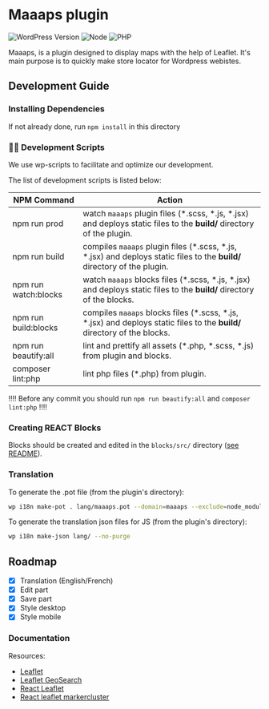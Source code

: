 # Maaaps plugin

![WordPress Version](https://img.shields.io/badge/wordpress-%3E%3D%206.2-blue)
![Node](https://img.shields.io/badge/node-%3E%3D%2018-brightgreen)
![PHP](https://img.shields.io/badge/php-%5E8.0-blue)

Maaaps, is a plugin designed to display maps with the help of Leaflet. 
It's main purpose is to quickly make store locator for Wordpress webistes.

## Development Guide

### Installing Dependencies

If not already done, run `npm install` in this directory

### 🧙‍♂️ Development Scripts

We use wp-scripts to facilitate and optimize our development.

The list of development scripts is listed below:

| NPM Command                | Action                                                                                                                                               |
| -------------------------- | ---------------------------------------------------------------------------------------------------------------------------------------------------- |
| npm run prod               | watch `maaaps` plugin files (\*.scss, \*.js, \*.jsx) and deploys static files to the **build/** directory of the plugin.                             |
| npm run build              | compiles `maaaps` plugin files (\*.scss, \*.js, \*.jsx) and deploys static files to the **build/** directory of the plugin.                          |
| npm run watch:blocks       | watch `maaaps` blocks files (\*.scss, \*.js, \*.jsx) and deploys static files to the **build/** directory of the blocks.                             |
| npm run build:blocks       | compiles `maaaps` blocks files (\*.scss, \*.js, \*.jsx) and deploys static files to the **build/** directory of the blocks.                          |
| npm run beautify:all       | lint and prettify all assets (\*.php, \*.scss, \*.js) from plugin and blocks.                                                                        |
| composer lint:php          | lint php files (\*.php) from plugin.                                                                                                                 |

‼️‼️ Before any commit you should run `npm run beautify:all` and `composer lint:php` ‼️‼️

### Creating REACT Blocks

Blocks should be created and edited in the `blocks/src/` directory ([see README](./blocks/src/README.md)).


### Translation

To generate the .pot file (from the plugin's directory):

```bash
wp i18n make-pot . lang/maaaps.pot --domain=maaaps --exclude=node_modules,vendor,lang --include=*.php,build
```

To generate the translation json files for JS (from the plugin's directory):

```bash
wp i18n make-json lang/ --no-purge
```

## Roadmap

- [x] Translation (English/French)
- [x] Edit part
- [x] Save part
- [x] Style desktop
- [x] Style mobile

### Documentation

Resources:

- [Leaflet](https://leafletjs.com/)
- [Leaflet GeoSearch](https://smeijer.github.io/leaflet-geosearch/)
- [React Leaflet](https://react-leaflet.js.org/)
- [React leaflet markercluster](https://www.npmjs.com/package/@changey/react-leaflet-markercluster)

